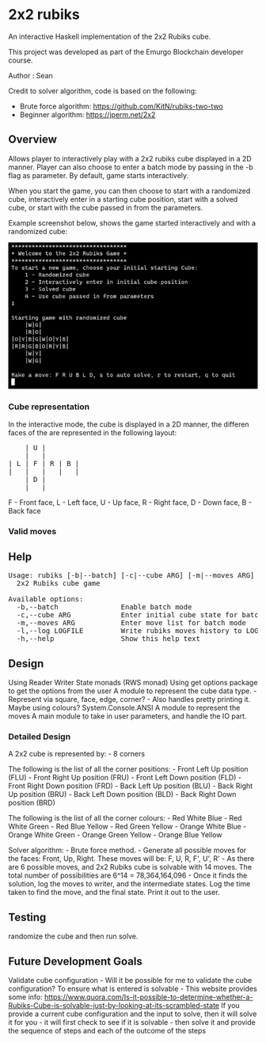 # 2x2 rubiks
An interactive Haskell implementation of the 2x2 Rubiks cube.

This project was developed as part of the Emurgo Blockchain developer course.

Author : Sean 

Credit to solver algorithm, code is based on the following:
 - Brute force  algorithm: https://github.com/KitN/rubiks-two-two
 - Beginner algorithm: https://jperm.net/2x2


## Overview
Allows player to interactively play with a 2x2 rubiks cube displayed in a 2D manner. Player can also choose to enter a batch mode by passing in the -b flag as parameter. By default, game starts interactively.

When you start the game, you can then choose to start with a randomized cube, interactively enter in a starting cube position, start with a solved cube, or start with the cube passed in from the parameters.

Example screenshot below, shows the game started interactively and with a randomized cube:

![Interactive start with randomized cube](./img/interactive_start.png)

### Cube representation
In the interactive mode, the cube is displayed in a 2D manner, the differen faces of the are represented in the following layout:

<pre>
    | U |
    |   |
| L | F | R | B |
|   |   |   |   |
    | D |
    |   |
</pre>

F - Front face, L - Left face, U - Up face, R - Right face, D - Down face, B - Back face

### Valid moves



## Help
<pre>
Usage: rubiks [-b|--batch] [-c|--cube ARG] [-m|--moves ARG] [-l|--log LOGFILE]
  2x2 Rubiks cube game

Available options:
  -b,--batch               Enable batch mode
  -c,--cube ARG            Enter initial cube state for batch mode
  -m,--moves ARG           Enter move list for batch mode
  -l,--log LOGFILE         Write rubiks moves history to LOGFILE
  -h,--help                Show this help text
</pre>


## Design
Using Reader Writer State monads (RWS monad)
Using get options package to get the options from the user
A module to represent the cube data type. 
    - Represent via square, face, edge, corner?
    - Also handles pretty printing it. Maybe using colours? System.Console.ANSI
A module to represent the moves
A main module to take in user parameters, and handle the IO part. 

### Detailed Design

A 2x2 cube is represented by:
    - 8 corners

The following is the list of all the corner positions:
    - Front Left Up position (FLU)
    - Front Right Up position (FRU)
    - Front Left Down position (FLD)
    - Front Right Down position (FRD)
    - Back Left Up position (BLU)
    - Back Right Up position (BRU)
    - Back Left Down position (BLD)
    - Back Right Down position (BRD)

The following is the list of all the corner colours:
    - Red White Blue
    - Red White Green
    - Red Blue Yellow
    - Red Green Yellow
    - Orange White Blue
    - Orange White Green
    - Orange Green Yellow
    - Orange Blue Yellow

Solver algorithm:
    - Brute force method.
    - Generate all possible moves for the faces: Front, Up, Right. These moves will be: F, U, R, F', U', R'
    - As there are 6 possible moves, and 2x2 Rubiks cube is solvable with 14 moves. The total number of possibilities are 6^14 = 78,364,164,096
    - Once it finds the solution, log the moves to writer, and the intermediate states.  Log the time taken to find the move, and the final state. Print it out to the user.


## Testing
randomize the cube and then run solve.



## Future Development Goals
Validate cube configuration
    - Will it be possible for me to validate the cube configuration? To ensure what is entered is solvable
    - This website provides some info: 
      https://www.quora.com/Is-it-possible-to-determine-whether-a-Rubiks-Cube-is-solvable-just-by-looking-at-its-scrambled-state
If you provide a current cube configuration and the input to solve, then it will solve it for you
    - it will first check to see if it is solvable
    - then solve it and provide the sequence of steps and each of the outcome of the steps




